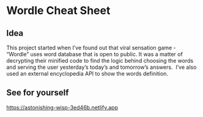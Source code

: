 # Wordle Cheat Sheet

## Idea
This project started when I’ve found out that viral sensation game - “Wordle” uses word database that is open to public. It was a matter of decrypting their minified 
code to find the logic behind choosing the words and serving the user yesterday’s today’s and tomorrow’s answers.  I’ve also used an external encyclopedia API to show the words definition.

## See for yourself

https://astonishing-wisp-3ed46b.netlify.app
